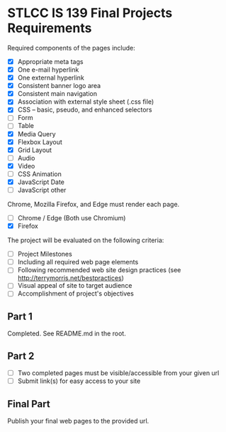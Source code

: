 # STLCC IS 139 Final Projects Requirements

Required components of the pages include:

- [x] Appropriate meta tags
- [x] One e-mail hyperlink
- [x] One external hyperlink
- [x] Consistent banner logo area
- [x] Consistent main navigation
- [x] Association with external style sheet (.css file)
- [x] CSS – basic, pseudo, and enhanced selectors
- [ ] Form
- [ ] Table
- [x] Media Query
- [x] Flexbox Layout
- [x] Grid Layout
- [ ] Audio
- [x] Video
- [ ] CSS Animation
- [x] JavaScript Date
- [ ] JavaScript other

Chrome, Mozilla Firefox, and Edge must render each page.

- [ ] Chrome / Edge (Both use Chromium)
- [x] Firefox

The project will be evaluated on the following
criteria:

- [ ] Project Milestones
- [ ] Including all required web page elements
- [ ] Following recommended web site design practices (see http://terrymorris.net/bestpractices)
- [ ] Visual appeal of site to target audience
- [ ] Accomplishment of project's objectives

## Part 1

Completed. See README.md in the root.

## Part 2

- [ ] Two completed pages must be visible/accessible from your given url
- [ ] Submit link(s) for easy access to your site

## Final Part

Publish your final web pages to the provided url.
